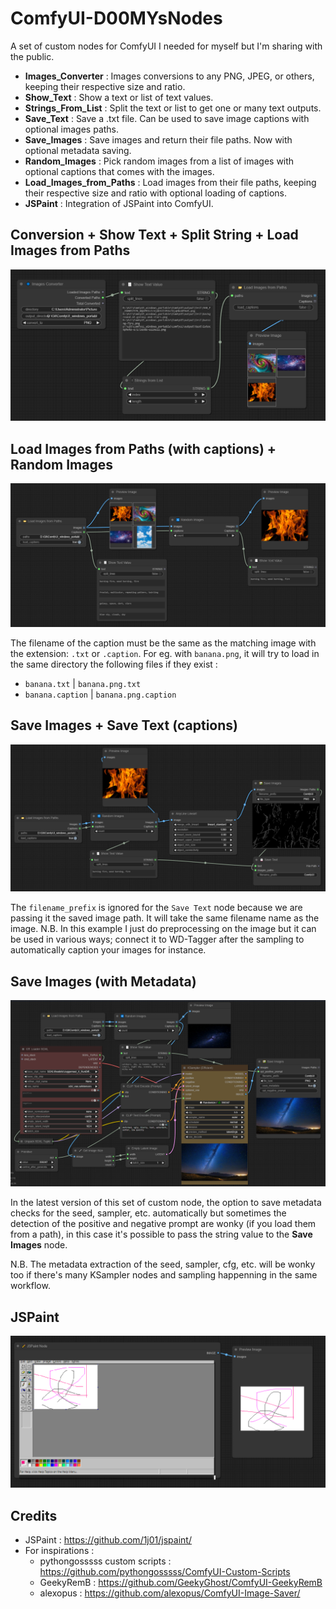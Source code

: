 # ComfyUI-D00MYsNodes
A set of custom nodes for ComfyUI I needed for myself but I'm sharing with the public. 

- **Images_Converter** : Images conversions to any PNG, JPEG, or others, keeping their respective size and ratio.
- **Show_Text** : Show a text or list of text values.
- **Strings_From_List** : Split the text or list to get one or many text outputs.
- **Save_Text** : Save a .txt file. Can be used to save image captions with optional images paths.
- **Save_Images** : Save images and return their file paths. Now with optional metadata saving.
- **Random_Images** : Pick random images from a list of images with optional captions that comes with the images.
- **Load_Images_from_Paths** : Load images from their file paths, keeping their respective size and ratio with optional loading of captions.
- **JSPaint** : Integration of JSPaint into ComfyUI.

## Conversion + Show Text + Split String + Load Images from Paths

![Conversion Nodes example](workflow_conversion_load.png "Conversion Nodes example")

## Load Images from Paths (with captions) + Random Images 

![Random Images Nodes example](workflow_random_captions_select.png "Random Image Nodes example")

The filename of the caption must be the same as the matching image with the extension: `.txt` or `.caption`.
For eg. with `banana.png`, it will try to load in the same directory the following files if they exist :
- `banana.txt` | `banana.png.txt`
- `banana.caption` | `banana.png.caption`

## Save Images + Save Text (captions)

![Save Images Node example](workflow_save_images_captions.png "Save Images Node example")

The `filename_prefix` is ignored for the `Save Text` node because we are passing it the saved image path.
It will take the same filename name as the image.
N.B. In this example I just do preprocessing on the image but it can be used in various ways; connect it to WD-Tagger after the sampling to automatically caption your images for instance.

## Save Images (with Metadata)

![Save Images Node with metadata example](workflow_save_images_metadata.png "Save Images Node with metadata example")

In the latest version of this set of custom node, the option to save metadata checks for the seed, sampler, etc. automatically but sometimes the detection of
the positive and negative prompt are wonky (if you load them from a path), in this case it's possible to pass the string value to the **Save Images** node.

N.B. The metadata extraction of the seed, sampler, cfg, etc. will be wonky too if there's many KSampler nodes and sampling happenning in the same workflow.

## JSPaint

![JSPaint Nodes example](workflow_jspaint.png "JSPaint Nodes example")

## Credits

- JSPaint : https://github.com/1j01/jspaint/
- For inspirations : 
    - pythongosssss custom scripts : https://github.com/pythongosssss/ComfyUI-Custom-Scripts
    - GeekyRemB : https://github.com/GeekyGhost/ComfyUI-GeekyRemB
    - alexopus : https://github.com/alexopus/ComfyUI-Image-Saver/
